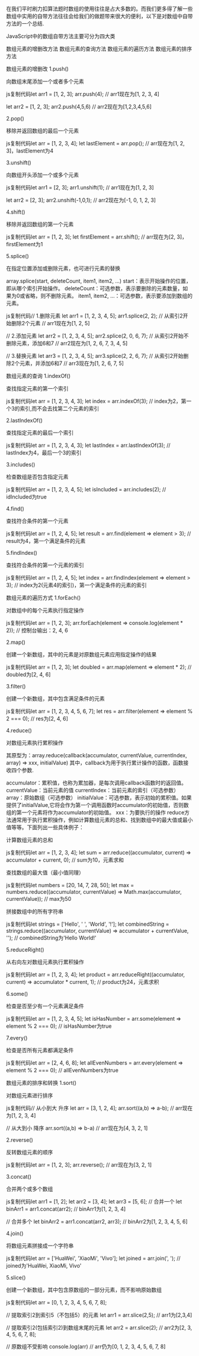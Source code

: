 在我们平时刷力扣算法题时数组的使用往往是占大多数的。而我们更多得了解一些数组中实用的自带方法往往会给我们的做题带来很大的便利，以下是对数组中自带方法的一个总结.

JavaScript中的数组自带方法主要可分为四大类


数组元素的增删改方法
数组元素的查询方法
数组元素的遍历方法
数组元素的排序方法


数组元素的增删改
1.push()

向数组末尾添加一个或者多个元素

js复制代码let arr1 = [1, 2, 3];
arr.push(4);
// arr1现在为[1, 2, 3, 4]

let arr2 = [1, 2, 3];
arr2.push(4,5,6)
// arr2现在为[1,2,3,4,5,6]

2.pop()

移除并返回数组的最后一个元素

js复制代码let arr = [1, 2, 3, 4];
let lastElement = arr.pop();
// arr现在为[1, 2, 3]，lastElement为4

3.unshift()

向数组开头添加一个或多个元素

js复制代码let arr1 = [2, 3];
arr1.unshift(1);
// arr1现在为[1, 2, 3]

let arr2 = [2, 3];
arr2.unshift(-1,0,1);
// arr2现在为[-1, 0, 1, 2, 3]

4.shift()

移除并返回数组的第一个元素

js复制代码let arr = [1, 2, 3];
let firstElement = arr.shift();
// arr现在为[2, 3]，firstElement为1

5.splice()


在指定位置添加或删除元素，也可进行元素的替换


array.splice(start, deleteCount, item1, item2, ...)
start：表示开始操作的位置，即从哪个索引开始操作。
deleteCount：可选参数，表示要删除的元素数量，如果为0或省略，则不删除元素。
item1, item2, ...：可选参数，表示要添加到数组的元素。


js复制代码// 1.删除元素
let arr1 = [1, 2, 3, 4, 5];
arr1.splice(2, 2); // 从索引2开始删除2个元素
// arr1现在为[1, 2, 5]

// 2.添加元素
let arr2 = [1, 2, 3, 4, 5];
arr2.splice(2, 0, 6, 7); // 从索引2开始不删除元素，添加6和7
// arr2现在为[1, 2, 6, 7, 3, 4, 5]

// 3.替换元素
let arr3 = [1, 2, 3, 4, 5];
arr3.splice(2, 2, 6, 7); // 从索引2开始删除2个元素，并添加6和7
// arr3现在为[1, 2, 6, 7, 5]

数组元素的查询
1.indexOf()

查找指定元素的第一个索引

js复制代码let arr = [1, 2, 3, 4, 3];
let index = arr.indexOf(3);
// index为2，第一个3的索引,而不会去找第二个元素的索引

2.lastIndexOf()

查找指定元素的最后一个索引

js复制代码let arr = [1, 2, 3, 4, 3];
let lastIndex = arr.lastIndexOf(3);
// lastIndex为4，最后一个3的索引

3.includes()

检查数组是否包含指定元素

js复制代码let arr = [1, 2, 3, 4, 5];
let isIncluded = arr.includes(2);
// idIncluded为true

4.find()

查找符合条件的第一个元素

js复制代码let arr = [1, 2, 4, 5];
let result = arr.find(element => element > 3);
// result为4，第一个满足条件的元素

5.findIndex()

查找符合条件的第一个元素的索引

js复制代码let arr = [1, 2, 4, 5];
let index = arr.findIndex(element => element > 3);
// index为2(元素4的索引)，第一个满足条件的元素的索引

数组元素的遍历方式
1.forEach()

对数组中的每个元素执行指定操作

js复制代码let arr = [1, 2, 3];
arr.forEach(element => console.log(element * 2));
// 控制台输出：2, 4, 6

2.map()

创建一个新数组，其中的元素是对原数组元素应用指定操作的结果

js复制代码let arr = [1, 2, 3];
let doubled = arr.map(element => element * 2);
// doubled为[2, 4, 6]

3.filter()

创建一个新数组，其中包含满足条件的元素

js复制代码let arr = [1, 2, 3, 4, 5, 6, 7];
let res = arr.filter(element => element % 2 === 0);
// res为[2, 4, 6]

4.reduce()

对数组元素执行累积操作


其原型为：array.reduce(callback(accumulator, currentValue, currentIndex, array) => xxx, initialValue)
其中，callback为用于执行累计操作的函数，函数接收四个参数.

accumulator：累积值，也称为累加器，是每次调用callback函数时的返回值。
currentValue：当前元素的值
currentIndex：当前元素的索引（可选参数）
array：原始数组（可选参数）
initialValue：可选参数，表示初始的累积值。如果提供了initialValue,它将会作为第一个调用函数时accumulator的初始值，否则数组的第一个元素将作为accumulator的初始值。
xxx：为要执行的操作
reduce方法通常用于执行累积操作，例如计算数组元素的总和、找到数组中的最大值或最小值等等。下面列出一些具体例子：



计算数组元素的总和

js复制代码let arr = [1, 2, 3, 4];
let sum = arr.reduce((accumulator, current) => accumulator + current, 0);
// sum为10，元素求和


查找数组的最大值（最小值同理）

js复制代码let numbers = [20, 14, 7, 28, 50];
let max = numbers.reduce((accumulator, currentValue) => Math.max(accumulator, currentValue));
// max为50


拼接数组中的所有字符串

js复制代码let strings = ['Hello', ' ', 'World', '!'];
let combinedString = strings.reduce((accumulator, currentValue) => accumulator + currentValue, '');
// combinedString为'Hello World!'

5.reduceRight()

从右向左对数组元素执行累积操作

js复制代码let arr = [1, 2, 3, 4];
let product = arr.reduceRight((accumulator, current) => accumulator * current, 1);
// product为24，元素求积

6.some()

检查是否至少有一个元素满足条件

js复制代码let arr = [1, 2, 3, 4, 5];
let isHasNumber = arr.some(element => element % 2 === 0);
// isHasNumber为true

7.every()

检查是否所有元素都满足条件

js复制代码let arr = [2, 4, 6, 8];
let allEvenNumbers = arr.every(element => element % 2 === 0);
// allEvenNumbers为true

数组元素的排序和转换
1.sort()

对数组元素进行排序

js复制代码// 从小到大 升序
let arr = [3, 1, 2, 4];
arr.sort((a,b) => a-b);
// arr现在为[1, 2, 3, 4]

// 从大到小 降序
arr.sort((a,b) => b-a)
// arr现在为[4, 3, 2, 1]

2.reverse()

反转数组元素的顺序

js复制代码let arr = [1, 2, 3];
arr.reverse();
// arr现在为[3, 2, 1]

3.concat()

合并两个或多个数组

js复制代码let arr1 = [1, 2];
let arr2 = [3, 4];
let arr3 = [5, 6];
// 合并一个
let binArr1 = arr1.concat(arr2);
// binArr1为[1, 2, 3, 4]

// 合并多个
let binArr2 = arr1.concat(arr2, arr3);
// binArr2为[1, 2, 3, 4, 5, 6]

4.join()

将数组元素拼接成一个字符串

js复制代码let arr = ['HuaWei', 'XiaoMi', 'Vivo'];
let joined = arr.join(', ');
// joined为'HuaWei, XiaoMi, Vivo'

5.slice()

创建一个新数组，其中包含原数组的一部分元素，而不影响原始数组

js复制代码let arr = [0, 1, 2, 3, 4, 5, 6, 7, 8];

// 提取索引2到索引5（不包括5）的元素
let arr1 = arr.slice(2,5);
// arr1为[2,3,4]

// 提取索引2(包括索引2)到数组末尾的元素
let arr2 = arr.slice(2);
// arr2为[2, 3, 4, 5, 6, 7, 8];

// 原数组不受影响
console.log(arr)
// arr仍为[0, 1, 2, 3, 4, 5, 6, 7, 8]

